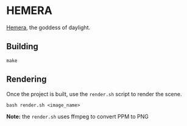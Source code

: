# HEMERA

[Hemera](https://simple.wikipedia.org/wiki/Hemera), the goddess of daylight.

## Building
```
make
```

## Rendering
Once the project is built, use the `render.sh` script to render the scene.

```
bash render.sh <image_name>
```

**Note:** the `render.sh` uses ffmpeg to convert PPM to PNG
